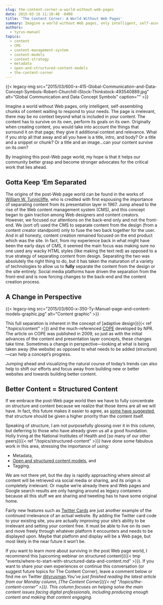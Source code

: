 ```yaml
---
slug: the-content-corner-a-world-without-web-pages
date: 2015-03-16 11:10:48 -0400
title: 'The Content Corner: A World Without Web Pages'
summary: Imagine a world without Web pages, only intelligent, self-assembling chunks of content waiting to respond to your needs. The page is irrelevant, there may be no context beyond what is included in your content. The content has to survive on its own, perform its goals on its own. Originally when creating content, you would take
authors:
  - tyrus-manuel
topics:
  - content
  - CMS
  - content-management-system
  - content-models
  - content-strategy
  - metadata
  - open-and-structured-content-models
  - the-content-corner
---
```


{{< legacy-img src="2015/03/600-x-415-Global-Communication-and-Data-Concept-Symbols-Robert-Churchill-iStock-Thinkstock-493540889.jpg" alt="Global Communication and Data Concept Symbols" caption="" >}} 

Imagine a world without Web pages, only intelligent, self-assembling chunks of content waiting to respond to your needs. The page is irrelevant, there may be no context beyond what is included in your content. The content has to survive on its own, perform its goals on its own. Originally when creating content, you would take into account the things that surround it on that page; they give it additional context and relevance. What if you strip all that away and all you have is a title, intro, and body? Or a title and a snippet or chunk? Or a title and an image…can your content survive on its own?

By imagining this post-Web page world, my hope is that it helps our community better grasp and become stronger advocates for the critical work that lies ahead.

## Gotta Keep ‘Em Separated

The origins of the post-Web page world can be found in the works of [William W. Tunnicliffe](http://en.wikipedia.org/wiki/William_W._Tunnicliffe), who is credited with first espousing the importance of separating content from its presentation layer in 1967. Jump ahead to the rise of the Web content management system (CMS), and this concept began to gain traction among Web designers and content creators. However, we focused our attentions on the back-end only and not the front-end. We (sort of) used the CMS to separate content from the design (from a content creator standpoint) only to fuse the two back together for the user. And in all honesty, content creation remained focused on the end product which was the site. In fact, from my experience back in what might have been the early days of CMS, it seemed the main focus was making sure no one used any wacky HTML styles (like making the text red) as opposed to a true strategy of separating content from design. Separating the two was absolutely the right thing to do, but it has taken the maturation of a variety of technologies to allow us to **fully** separate the content from the design or the site entirely. Social media platforms have driven the separation from the front-end and is now forcing changes to the back-end and the content creation process.

## A Change in Perspective

{{< legacy-img src="2015/03/600-x-350-Ty-Manuel-page-and-content-models-graphic.jpg" alt="Content graphic" >}}

This full separation is inherent in the concept of [adaptive design]({{< ref "/topics/content" >}}) and the much-referenced [COPE](http://www.programmableweb.com/news/cope-create-once-publish-everywhere/2009/10/13) developed by NPR. The article on COPE was published in 2009, so just as with the initial advances of the content and presentation layer concepts, these changes take time. Sometimes a change in perspective—looking at what is being taken away (the website) as opposed to what needs to be added (structure)—can help a concept&#8217;s progress.

Jumping ahead and visualizing the natural course of today&#8217;s trends can also help to shift our efforts and focus away from building new or better websites and towards building better content.

## Better Content = Structured Content

If we embrace the post-Web page world then we have to fully concentrate on structure and content because we realize that those items are all we will have. In fact, this future makes it easier to agree, as [some have suggested](http://www.markboulton.co.uk/journal/structure-first-content-always), that structure should be given a higher priority than the content itself.

Speaking of structure, I am not purposefully glossing over it in this column, but deferring to those who have already given us all a good foundation. Holly Irving at the National Institutes of Health and [so many of our other peers]({{< ref "/topics/structured-content" >}}) have done some fabulous work in this area, stressing the importance of using:

  * Metadata,
  * [Open and structured content models](http://gsa.github.io/Open-And-Structured-Content-Models/index.html), and
  * Tagging.

We are not there yet, but the day is rapidly approaching where almost all content will be retrieved via social media or sharing, and its origin is completely irrelevant. Or maybe we&#8217;re already there and Web pages and Google search results are only hanging around as legacy containers because all this stuff we are sharing and tweeting has to have some original home.

Fairly new features such as [Twitter Cards](https://dev.twitter.com/cards/overview) are just another example of the continued irrelevance of an actual website. By adding the Twitter card code to your existing site, you are actually improving your site&#8217;s ability to be irrelevant and setting your content free. It must be able to live on its own and move freely through whatever platform it encounters and needs to be displayed upon. Maybe that platform and display will be a Web page, but most likely in the near future it won’t be.

If you want to learn more about surviving in the post Web page world, I recommend this [upcoming webinar on structured content]({{< tmp "events/where-to-start-with-structured-data-and-content.md" >}}). If you want to share your own experiences or continue this conversation (or suggest future topics for The Content Corner), leave a comment below or find me on Twitter [@tyrusman](https://twitter.com/tyrusman)._You’ve just finished reading the latest article from our Monday column, [The Content Corner]({{< ref "/topics/the-content-corner" >}}). This column focuses on helping solve the main content issues facing digital professionals, including producing enough content and making that content engaging._